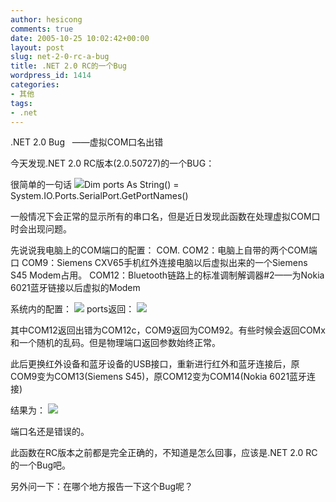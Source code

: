 ```yaml
---
author: hesicong
comments: true
date: 2005-10-25 10:02:42+00:00
layout: post
slug: net-2-0-rc-a-bug
title: .NET 2.0 RC的一个Bug
wordpress_id: 1414
categories:
- 其他
tags:
- .net
---
```


.NET 2.0 Bug   ——虚拟COM口名出错

今天发现.NET 2.0 RC版本(2.0.50727)的一个BUG：

很简单的一句话
![](http://www.cnblogs.com/Images/OutliningIndicators/None.gif)Dim ports As String() = System.IO.Ports.SerialPort.GetPortNames()

一般情况下会正常的显示所有的串口名，但是近日发现此函数在处理虚拟COM口时会出现问题。

先说说我电脑上的COM端口的配置：
COM. COM2：电脑上自带的两个COM端口
COM9：Siemens CXV65手机红外连接电脑以后虚拟出来的一个Siemens S45 Modem占用。
COM12：Bluetooth链路上的标准调制解调器#2——为Nokia 6021蓝牙链接以后虚拟的Modem

系统内的配置：
![](http://images.cnblogs.com/cnblogs_com/hesicong/pic1.jpg)
ports返回：
![](http://images.cnblogs.com/cnblogs_com/hesicong/pic2.jpg)

其中COM12返回出错为COM12c，COM9返回为COM92。有些时候会返回COMx和一个随机的乱码。但是物理端口返回参数始终正常。

此后更换红外设备和蓝牙设备的USB接口，重新进行红外和蓝牙连接后，原COM9变为COM13(Siemens S45)，原COM12变为COM14(Nokia 6021蓝牙连接)

结果为：
![](http://images.cnblogs.com/cnblogs_com/hesicong/pic3.jpg)

端口名还是错误的。

此函数在RC版本之前都是完全正确的，不知道是怎么回事，应该是.NET 2.0 RC的一个Bug吧。

另外问一下：在哪个地方报告一下这个Bug呢？
